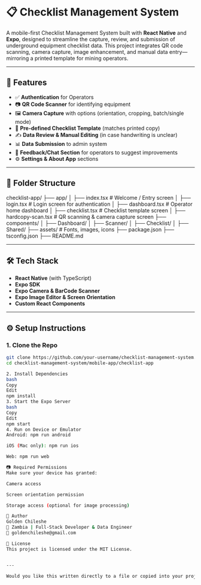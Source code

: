 # 📋 Checklist Management System

A mobile-first Checklist Management System built with **React Native** and **Expo**, designed to streamline the capture, review, and submission of underground equipment checklist data. This project integrates QR code scanning, camera capture, image enhancement, and manual data entry—mirroring a printed template for mining operators.

---

## 🚀 Features

- ✅ **Authentication** for Operators
- 📷 **QR Code Scanner** for identifying equipment
- 🖼️ **Camera Capture** with options (orientation, cropping, batch/single mode)
- 🧾 **Pre-defined Checklist Template** (matches printed copy)
- ✍️ **Data Review & Manual Editing** (in case handwriting is unclear)
- 📊 **Data Submission** to admin system
- 💬 **Feedback/Chat Section** for operators to suggest improvements
- ⚙️ **Settings & About App** sections

---

## 📁 Folder Structure

checklist-app/
├── app/
│ ├── index.tsx # Welcome / Entry screen
│ ├── login.tsx # Login screen for authentication
│ ├── dashboard.tsx # Operator home dashboard
│ ├── checklist.tsx # Checklist template screen
│ ├── hardcopy-scan.tsx # QR scanning & camera capture screen
├── components/
│ ├── Dashboard/
│ ├── Scanner/
│ ├── Checklist/
│ ├── Shared/
├── assets/ # Fonts, images, icons
├── package.json
├── tsconfig.json
├── README.md

---

## 🛠️ Tech Stack

- **React Native** (with TypeScript)
- **Expo SDK**
- **Expo Camera & BarCode Scanner**
- **Expo Image Editor & Screen Orientation**
- **Custom React Components**

---

## ⚙️ Setup Instructions

### 1. Clone the Repo

```bash
git clone https://github.com/your-username/checklist-management-system.git
cd checklist-management-system/mobile-app/checklist-app

2. Install Dependencies
bash
Copy
Edit
npm install
3. Start the Expo Server
bash
Copy
Edit
npm start
4. Run on Device or Emulator
Android: npm run android

iOS (Mac only): npm run ios

Web: npm run web

📷 Required Permissions
Make sure your device has granted:

Camera access

Screen orientation permission

Storage access (optional for image processing)

👤 Author
Golden Chileshe
📍 Zambia | Full-Stack Developer & Data Engineer
📧 goldenchileshe@gmail.com

📄 License
This project is licensed under the MIT License.


---

Would you like this written directly to a file or copied into your project right away?


```
